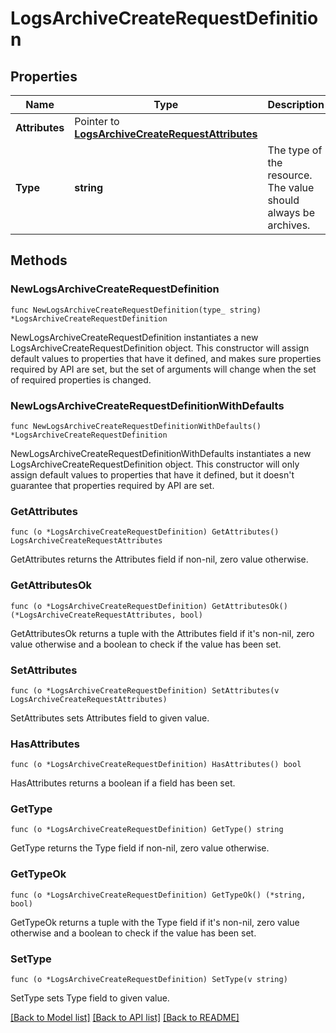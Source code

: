 # LogsArchiveCreateRequestDefinition

## Properties

Name | Type | Description | Notes
---- | ---- | ----------- | ------
**Attributes** | Pointer to [**LogsArchiveCreateRequestAttributes**](LogsArchiveCreateRequestAttributes.md) |  | [optional] 
**Type** | **string** | The type of the resource. The value should always be archives. | [default to "archives"]

## Methods

### NewLogsArchiveCreateRequestDefinition

`func NewLogsArchiveCreateRequestDefinition(type_ string) *LogsArchiveCreateRequestDefinition`

NewLogsArchiveCreateRequestDefinition instantiates a new LogsArchiveCreateRequestDefinition object.
This constructor will assign default values to properties that have it defined,
and makes sure properties required by API are set, but the set of arguments
will change when the set of required properties is changed.

### NewLogsArchiveCreateRequestDefinitionWithDefaults

`func NewLogsArchiveCreateRequestDefinitionWithDefaults() *LogsArchiveCreateRequestDefinition`

NewLogsArchiveCreateRequestDefinitionWithDefaults instantiates a new LogsArchiveCreateRequestDefinition object.
This constructor will only assign default values to properties that have it defined,
but it doesn't guarantee that properties required by API are set.

### GetAttributes

`func (o *LogsArchiveCreateRequestDefinition) GetAttributes() LogsArchiveCreateRequestAttributes`

GetAttributes returns the Attributes field if non-nil, zero value otherwise.

### GetAttributesOk

`func (o *LogsArchiveCreateRequestDefinition) GetAttributesOk() (*LogsArchiveCreateRequestAttributes, bool)`

GetAttributesOk returns a tuple with the Attributes field if it's non-nil, zero value otherwise
and a boolean to check if the value has been set.

### SetAttributes

`func (o *LogsArchiveCreateRequestDefinition) SetAttributes(v LogsArchiveCreateRequestAttributes)`

SetAttributes sets Attributes field to given value.

### HasAttributes

`func (o *LogsArchiveCreateRequestDefinition) HasAttributes() bool`

HasAttributes returns a boolean if a field has been set.

### GetType

`func (o *LogsArchiveCreateRequestDefinition) GetType() string`

GetType returns the Type field if non-nil, zero value otherwise.

### GetTypeOk

`func (o *LogsArchiveCreateRequestDefinition) GetTypeOk() (*string, bool)`

GetTypeOk returns a tuple with the Type field if it's non-nil, zero value otherwise
and a boolean to check if the value has been set.

### SetType

`func (o *LogsArchiveCreateRequestDefinition) SetType(v string)`

SetType sets Type field to given value.



[[Back to Model list]](../README.md#documentation-for-models) [[Back to API list]](../README.md#documentation-for-api-endpoints) [[Back to README]](../README.md)


